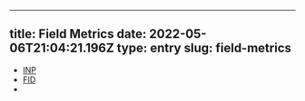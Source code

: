 
---
title: Field Metrics 
date: 2022-05-06T21:04:21.196Z
type: entry
slug: field-metrics
---
* [INP](../../entry/inp)
* [FID](../../entry/fid)
* 

